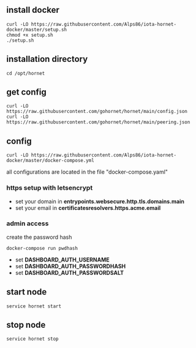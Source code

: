 ## install docker
```console
curl -LO https://raw.githubusercontent.com/Alps86/iota-hornet-docker/master/setup.sh
chmod +x setup.sh
./setup.sh
```

## installation directory
```console
cd /opt/hornet
```

## get config
```console
curl -LO https://raw.githubusercontent.com/gohornet/hornet/main/config.json
curl -LO https://raw.githubusercontent.com/gohornet/hornet/main/peering.json
```

## config
```console
curl -LO https://raw.githubusercontent.com/Alps86/iota-hornet-docker/master/docker-compose.yml
```

all configurations are located in the file "docker-compose.yaml" 

### https setup with letsencrypt
* set your domain in **entrypoints.websecure.http.tls.domains.main**
* set your email in **certificatesresolvers.https.acme.email**

### admin access
create the password hash
```console
docker-compose run pwdhash
```

* set **DASHBOARD_AUTH_USERNAME**
* set **DASHBOARD_AUTH_PASSWORDHASH**
* set **DASHBOARD_AUTH_PASSWORDSALT**

## start node
```console
service hornet start
```

## stop node
```console
service hornet stop
```
